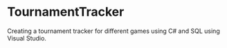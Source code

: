 # TournamentTracker
Creating a tournament tracker for different games using C# and SQL using Visual Studio.
